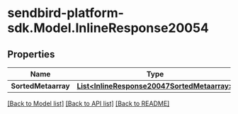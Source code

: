 
# sendbird-platform-sdk.Model.InlineResponse20054

## Properties

Name | Type | Description | Notes
------------ | ------------- | ------------- | -------------
**SortedMetaarray** | [**List&lt;InlineResponse20047SortedMetaarray&gt;**](InlineResponse20047SortedMetaarray.md) |  | [optional] 

[[Back to Model list]](../README.md#documentation-for-models)
[[Back to API list]](../README.md#documentation-for-api-endpoints)
[[Back to README]](../README.md)

